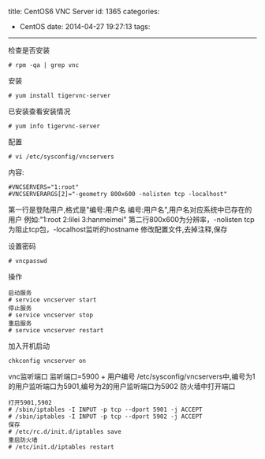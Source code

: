 title: CentOS6 VNC Server
id: 1365
categories:
  - CentOS
date: 2014-04-27 19:27:13
tags:
---

检查是否安装
```shell
# rpm -qa | grep vnc
```

安装
```shell
# yum install tigervnc-server
```

已安装查看安装情况
```shell
# yum info tigervnc-server
```

配置
```shell
# vi /etc/sysconfig/vncservers
```
内容:
```shell
#VNCSERVERS="1:root"
#VNCSERVERARGS[2]="-geometry 800x600 -nolisten tcp -localhost"
```
第一行是登陆用户,格式是"编号:用户名 编号:用户名",用户名对应系统中已存在的用户
例如:"1:root 2:lilei 3:hanmeimei"
第二行800x600为分辨率，-nolisten tcp为阻止tcp包，-localhost监听的hostname
修改配置文件,去掉注释,保存

设置密码
```shell
# vncpasswd
```

操作
```shell
启动服务
# service vncserver start 
停止服务
# service vncserver stop
重启服务
# service vncserver restart
```

加入开机启动
```shell
chkconfig vncserver on
```

vnc监听端口
监听端口=5900 + 用户编号
/etc/sysconfig/vncservers中,编号为1的用户监听端口为5901,编号为2的用户监听端口为5902
防火墙中打开端口
```shell
打开5901,5902
# /sbin/iptables -I INPUT -p tcp --dport 5901 -j ACCEPT
# /sbin/iptables -I INPUT -p tcp --dport 5902 -j ACCEPT
保存
# /etc/rc.d/init.d/iptables save
重启防火墙
# /etc/init.d/iptables restart
```

